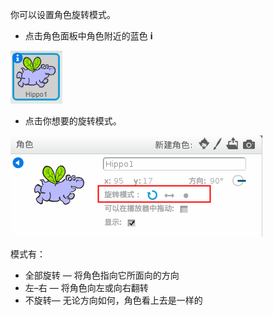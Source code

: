 你可以设置角色旋转模式。

- 点击角色面板中角色附近的蓝色 **i**

![点击i](images/click-i.png)

- 点击你想要的旋转模式。

![不同的旋转模式](images/rotation-style.png)

模式有：

- 全部旋转 — 将角色指向它所面向的方向
- 左–右 — 将角色向左或向右翻转
- 不旋转— 无论方向如何，角色看上去是一样的